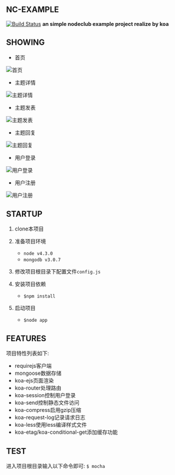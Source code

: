 ## NC-EXAMPLE

[![Build Status](https://travis-ci.org/hardog/nc-example.svg?branch=master)](https://travis-ci.org/hardog/nc-example)
**an simple nodeclub example project realize by koa**

## SHOWING

- 首页

![首页](http://hardog.net/images/assist/20160417/index.png)

- 主题详情

![主题详情](http://hardog.net/images/assist/20160417/topicDetail.png)

- 主题发表

![主题发表](http://hardog.net/images/assist/20160417/publishTopic.png)

- 主题回复

![主题回复](http://hardog.net/images/assist/20160417/reply.png)

- 用户登录

![用户登录](http://hardog.net/images/assist/20160417/login.png)

- 用户注册

![用户注册](http://hardog.net/images/assist/20160417/registry.png)

## STARTUP

1. clone本项目
2. 准备项目环境

	- `node v4.3.0`
	- `mongodb v3.0.7`

3. 修改项目根目录下配置文件`config.js`
4. 安装项目依赖

	- `$npm install`

5. 启动项目

	- `$node app`

## FEATURES

项目特性列表如下:

- requirejs客户端
- mongoose数据存储
- koa-ejs页面渲染
- koa-router处理路由
- koa-session控制用户登录
- koa-send控制静态文件访问
- koa-compress启用gzip压缩
- koa-request-log记录请求日志
- koa-less使用less编译样式文件
- koa-etag/koa-conditional-get添加缓存功能

## TEST

进入项目根目录输入以下命令即可:
`$ mocha`
